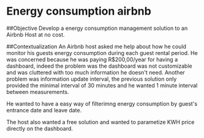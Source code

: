 # Energy consumption airbnb

##Objective
Develop a energy consumption management solution to an Airbnb Host at no cost.

##Contextualization
 An Airbnb host asked me help about how he could monitor his guests energy consumption during each guest rental period.
 He was concerned because he was paying R$200,00/year for having a dashboard, indeed the problem was the dashboard was not customizable and was cluttered with too much information he doesn't need.
 Another problem was information update interval, the previous solution only provided the minimal interval of 30 minutes and he wanted 1 minute interval between measurements.
 
 He wanted to have a easy way of filterimng energy consumption by guest's entrance date and leave date.
 
 The host also wanted a free solution and wanted to parametize KWH price directly on the dashboard.
 
 

 



